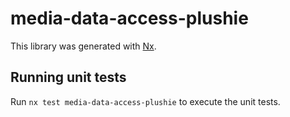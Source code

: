 # media-data-access-plushie

This library was generated with [Nx](https://nx.dev).

## Running unit tests

Run `nx test media-data-access-plushie` to execute the unit tests.
